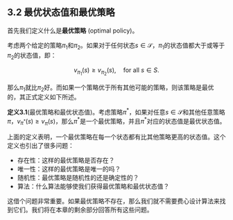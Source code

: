 ## 3.2 最优状态值和最优策略

首先我们定义什么是**最优策略** (optimal policy)。


考虑两个给定的策略$\pi_1$和$\pi_2$。如果对于任何状态$s\in \mathcal{S}$，$\pi_1$的状态值都大于或等于$\pi_2$的状态值，即：

$$v_{\pi_1}(s) \geq v_{\pi_2}(s), \quad \text{for all } s \in S.$$

那么$\pi_1$就比$\pi_2$好。而如果一个策略优于所有其他可能的策略，则该策略是最优的，其正式定义如下所述。

**定义3.1**(最优策略和最优状态值)。考虑策略$\pi^*$，如果对任意$s\in \mathcal{S}$和其他任意策略$\pi$，$v_{\pi^*}(s)\geq v_\pi(s)$，那么$\pi^*$是一个最优策略，并且$\pi^*$对应的状态值是最优状态值。

上面的定义表明，一个最优策略在每一个状态都有比其他策略更高的状态值。这个定义也引出了很多问题：

- 存在性：这样的最优策略是否存在？
- 唯一性：这样的最优策略是唯一的吗？
- 随机性：最优策略是随机性的还是确定性的？
- 算法：什么算法能够使我们获得最优策略和最优状态值？

这借个问题非常重要。如果最优策略不存在，那么我们就不需要费心设计算法来找到它们。我们将在本章的剩余部分回答所有这些问题。
  